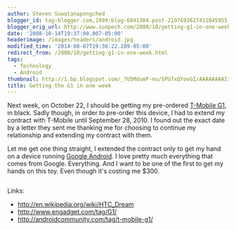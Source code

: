 ```yaml
---
author: Steven Suwatanapongched
blogger_id: tag:blogger.com,1999:blog-6841384.post-2197693627411045955
blogger_orig_url: http://www.sunpech.com/2008/10/getting-g1-in-one-week.html
date: '2008-10-14T19:37:00.007-05:00'
headerimage: /images/headers/android.jpg
modified_time: '2014-08-07T19:36:22.289-05:00'
redirect_from: /2008/10/getting-g1-in-one-week.html
tags:
  - Technology
  - Android
thumbnail: http://1.bp.blogspot.com/_7U5MdumP-no/SPU7xQYooGI/AAAAAAAAIIg/wbhjqnijWfE/s600/g1.jpg
title: Getting the G1 in one week
---
```



Next week, on October 22, I should be getting my pre-ordered <a href="http://www.t-mobileg1.com/">T-Mobile G1</a>, in black.  Sadly though, in order to pre-order this device, I had to extend my contract with T-Mobile until September 28, 2010.  I found out the exact date by a letter they sent me thanking me for choosing to continue my relationship and extending my contract with them.

Let me get one thing straight, I extended the contract only to get my hand on a device running <a href="http://en.wikipedia.org/wiki/Android_(mobile_device_platform)">Google Android</a>.  I love pretty much everything that comes from Google.  Everything.  And I want to be one of the first to get my hands on this toy.  Even though it's costing me $300.

<img   src="http://1.bp.blogspot.com/_7U5MdumP-no/SPU7xQYooGI/AAAAAAAAIIg/wbhjqnijWfE/s400/g1.jpg" alt="" border="0" id="BLOGGER_PHOTO_ID_5257173857422844002" />

Links:

<ul>
  <li><a href="http://en.wikipedia.org/wiki/HTC_Dream">http://en.wikipedia.org/wiki/HTC_Dream</a></li>
  <li><a href="http://www.engadget.com/tag/G1/">http://www.engadget.com/tag/G1/</a></li>
  <li><a href="http://androidcommunity.com/tag/t-mobile-g1/">http://androidcommunity.com/tag/t-mobile-g1/</a></li>
</ul>